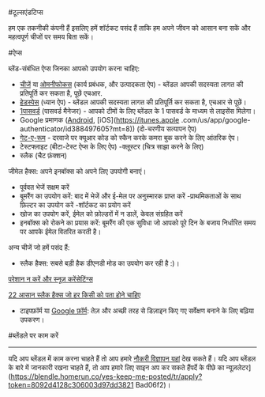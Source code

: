 #टूल्सएंडटिप्स

हम एक तकनीकी कंपनी हैं इसलिए हमें शॉर्टकट पसंद हैं ताकि हम अपने जीवन को आसान बना सकें और महत्वपूर्ण चीजों पर समय बिता सकें।

#ऐप्स

ब्लेंड-संबंधित ऐप्स जिनका आपको उपयोग करना चाहिए:

- [चीजें](https://culturedcode.com/things/) या [ओमनीफोकस](https://www.omnigroup.com/omnifocus) (कार्य प्रबंधक, और उत्पादकता ऐप) - ब्लेंडल आपकी सदस्यता लागत की प्रतिपूर्ति कर सकता है, पूछें एचआर.
- [हेडस्पेस](https://www.headspace.com/) (ध्यान ऐप) - ब्लेंडल आपकी सदस्यता लागत की प्रतिपूर्ति कर सकता है, एचआर से पूछें।
- [1पासवर्ड](https://1password.com/) (पासवर्ड मैनेजर) - आपको टीमों के लिए ब्लेंडल के 1 पासवर्ड के माध्यम से लाइसेंस मिलेगा।
- Google प्रमाणक ([Android](https://play.google.com/store/apps/details?id=com.google.android.apps.authenticator2&hl=en), [iOS](https://itunes.apple .com/us/app/google-authenticator/id388497605?mt=8)) (दो-चरणीय सत्यापन ऐप)
- [गेट-ए-रूम](https://get-a-room.blendle.io/) - दरवाजे पर क्यूआर कोड को स्कैन करके कमरा बुक करने के लिए आंतरिक ऐप।
- टेस्टफ्लाइट (बीटा-टेस्ट ऐप्स के लिए ऐप)
-क्लूस्टर (चित्र साझा करने के लिए)
- स्लैक (चैट फ़ंक्शन)

जीमेल हैक्स: अपने इनबॉक्स को अपने लिए उपयोगी बनाएं।

- पूर्ववत भेजें सक्षम करें
- बूमरैंग का उपयोग करें: बाद में भेजें और ई-मेल पर अनुस्मारक प्राप्त करें
-प्राथमिकताओं के साथ फ़िल्टर का उपयोग करें
-शॉर्टकट का प्रयोग करें
- खोज का उपयोग करें, ईमेल को फ़ोल्डरों में न डालें, केवल संग्रहित करें
- इनबॉक्स को रोकने का प्रयास करें: बूमरैंग की एक सुविधा जो आपको पूरे दिन के बजाय निर्धारित समय पर आपके ईमेल वितरित करती है।

अन्य चीजें जो हमें पसंद हैं:

- स्लैक हैक्स: सबसे बड़ी हैक डीएनडी मोड का उपयोग कर रही है :)।

[परेशान न करें और स्नूज़ करेंसेटिंग्स](https://get.slack.help/hc/en-us/articles/214908388-Do-Not-Disturb-and-snooze-settings)

[22 आसान स्लैक हैक्स जो हर किसी को पता होने चाहिए](https://blog.hubspot.com/marketing/slack-tips)

- टाइपफ़ॉर्म या [Google फ़ॉर्म](https://docs.google.com/forms/): तेज़ और अच्छी तरह से डिज़ाइन किए गए सर्वेक्षण बनाने के लिए बढ़िया उपकरण।

#ब्लेंडले पर काम करें

---

यदि आप ब्लेंडल में काम करना चाहते हैं तो आप हमारे [नौकरी विज्ञापन यहां](https://blendle.homerun.co/) देख सकते हैं। यदि आप ब्लेंडल के बारे में जानकारी रखना चाहते हैं, तो आप हमारे लिए साइन अप कर सकते हैंपर्दे के पीछे का न्यूज़लेटर](https://blendle.homerun.co/yes-keep-me-posted/tr/apply?token=8092d4128c306003d97dd3821 Bad06f2)।